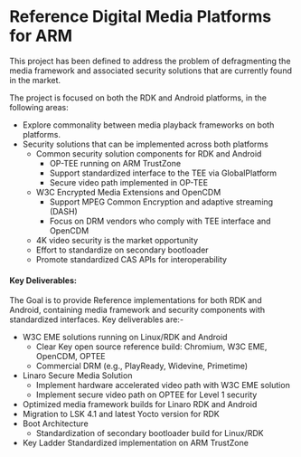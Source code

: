 # Reference Digital Media Platforms for ARM

This project has been defined to address the problem of defragmenting the media framework and associated security solutions that are currently found in the market.

The project is focused on both the RDK and Android platforms, in the following areas:

- Explore commonality between media playback frameworks on both platforms.
- Security solutions that can be implemented across both platforms
   - Common security solution components for RDK and Android
      - OP-TEE running on ARM TrustZone
      - Support standardized interface to the TEE via GlobalPlatform
      - Secure video path implemented in OP-TEE
   - W3C Encrypted Media Extensions and OpenCDM
      - Support MPEG Common Encryption and adaptive streaming (DASH)
      - Focus on DRM vendors who comply with TEE interface and OpenCDM
   - 4K video security is the market opportunity
   - Effort to standardize on secondary bootloader
   - Promote standardized CAS APIs for interoperability

#### Key Deliverables:

The Goal is to provide Reference implementations for both RDK and Android, containing media framework and security components with standardized interfaces. Key deliverables are:-

- W3C EME solutions running on Linux/RDK and Android
   - Clear Key open source reference build: Chromium, W3C EME, OpenCDM, OPTEE
   - Commercial DRM (e.g., PlayReady, Widevine, Primetime)
- Linaro Secure Media Solution
   - Implement hardware accelerated video path with W3C EME solution
   - Implement secure video path on OPTEE for Level 1 security
- Optimized media framework builds for Linaro RDK and Android
- Migration to LSK 4.1 and latest Yocto version for RDK
- Boot Architecture
   - Standardization of secondary bootloader build for Linux/RDK
- Key Ladder Standardized implementation on ARM TrustZone
